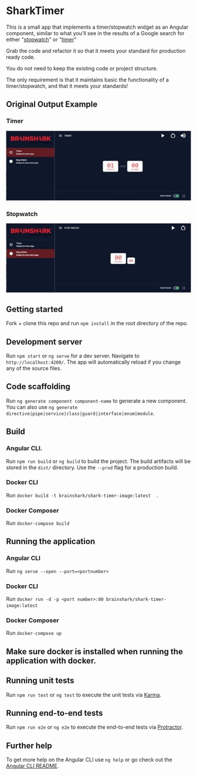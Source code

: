 
# SharkTimer

This is a small app that implements a timer/stopwatch widget as an Angular component, similar to what you'll see in the results of a Google search for either "[stopwatch](https://www.google.com/search?q=stopwatch)" or "[timer](https://www.google.com/search?q=timer)"

Grab the code and refactor it so that it meets your standard for production ready code.

You do not need to keep the existing code or project structure.

The only requirement is that it maintains basic the functionality of a timer/stopwatch, and that it meets your standards!

## Original Output Example

### Timer

![page image](timer.jpg?raw=true)

### Stopwatch

![page image](stopwatch.jpg?raw=true)

## Getting started

Fork + clone this repo and run `npm install` in the root directory of the repo.
 
## Development server

Run `npm start` or `ng serve` for a dev server. Navigate to `http://localhost:4200/`. The app will automatically reload if you change any of the source files.

## Code scaffolding

Run `ng generate component component-name` to generate a new component. You can also use `ng generate directive|pipe|service|class|guard|interface|enum|module`.

## Build

### Angular CLI.
Run `npm run build` or `ng build` to build the project. The build artifacts will be stored in the `dist/` directory. Use the `--prod` flag for a production build.

### Docker CLI
Run `docker build -t brainshark/shark-timer-image:latest  .`

### Docker Composer
Run `docker-compose build`

## Running the application

### Angular CLI
Run `ng serve --open --port=<portnumber>`

### Docker CLI
Run `docker run -d -p <port number>:80 brainshark/shark-timer-image:latest`

### Docker Composer
Run `docker-compose up`

## Make sure docker is installed when running the application with docker.

## Running unit tests

Run `npm run test` or `ng test` to execute the unit tests via [Karma](https://karma-runner.github.io).

## Running end-to-end tests

Run `npm run e2e` or `ng e2e` to execute the end-to-end tests via [Protractor](http://www.protractortest.org/).

## Further help

To get more help on the Angular CLI use `ng help` or go check out the [Angular CLI README](https://github.com/angular/angular-cli/blob/master/README.md).

